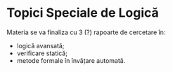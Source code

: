 # Topici Speciale de Logică

Materia se va finaliza cu 3 (?) rapoarte de cercetare în:
- logică avansată;
- verificare statică;
- metode formale în învățare automată.
